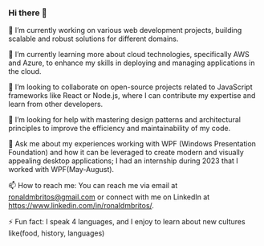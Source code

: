 ### Hi there 👋

<!--
**pesogrone/pesogrone** is a ✨ _special_ ✨ repository because its `README.md` (this file) appears on your GitHub profile.

- 🔭 I’m currently working on ...
- 🌱 I’m currently learning ...
- 👯 I’m looking to collaborate on ...
- 🤔 I’m looking for help with ...
- 💬 Ask me about ...
- 📫 How to reach me: ...
- ⚡ Fun fact: ...
-->
🔭 I’m currently working on various web development projects, building scalable and robust solutions for different domains.

🌱 I’m currently learning more about cloud technologies, specifically AWS and Azure, to enhance my skills in deploying and managing applications in the cloud.

👯 I’m looking to collaborate on open-source projects related to JavaScript frameworks like React or Node.js, where I can contribute my expertise and learn from other developers.

🤔 I’m looking for help with mastering design patterns and architectural principles to improve the efficiency and maintainability of my code.

💬 Ask me about my experiences working with WPF (Windows Presentation Foundation) and how it can be leveraged to create modern and visually appealing desktop applications; I had an internship during 2023 that I worked with WPF(May-August). 

📫 How to reach me: You can reach me via email at ronaldmbritos@gmail.com or connect with me on LinkedIn at https://www.linkedin.com/in/ronaldmbritos/.

⚡ Fun fact: I speak 4 languages, and I enjoy to learn about new cultures like(food, history, languages)
